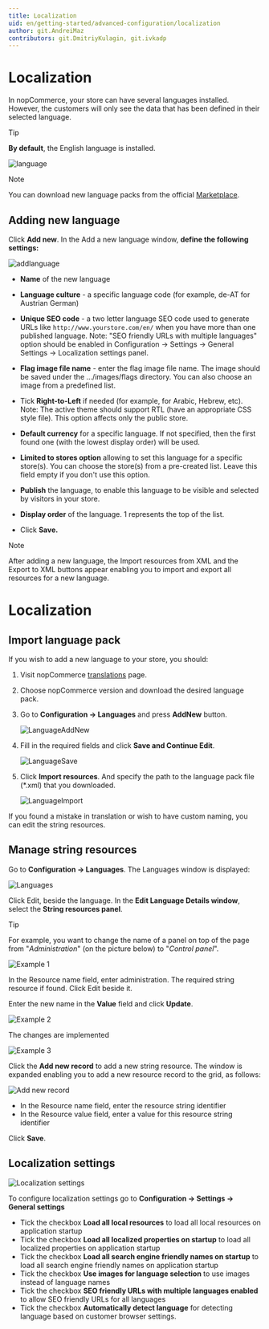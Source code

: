 ```yaml
---
title: Localization
uid: en/getting-started/advanced-configuration/localization
author: git.AndreiMaz
contributors: git.DmitriyKulagin, git.ivkadp
---
```


# Localization

In nopCommerce, your store can have several languages installed. However, the customers will only see the data that has been defined in their selected language.

> [!TIP]
> 
> **By default**, the English language is installed.

![language](_static/localization/Language.png)

> [!NOTE]
> 
> You can download new language packs from the official [Marketplace](http://www.nopcommerce.com/marketplace).

## Adding new language

Click **Add new**. In the Add a new language window, **define the following settings:**

![addlanguage](_static/localization/addlanguage.png)

* **Name** of the new language

* **Language culture** - a specific language code (for example, de-AT for Austrian German)

* **Unique SEO code** - a two letter language SEO code used to generate URLs like `http://www.yourstore.com/en/` when you have more than one published language. Note: "SEO friendly URLs with multiple languages" option should be enabled in Configuration → Settings → General Settings → Localization settings panel.

* **Flag image file name** - enter the flag image file name. The image should be saved under the …/images/flags directory. You can also choose an image from a predefined list.

* Tick **Right-to-Left** if needed (for example, for Arabic, Hebrew, etc). Note: The active theme should support RTL (have an appropriate CSS style file). This option affects only the public store.

* **Default currency** for a specific language. If not specified, then the first found one (with the lowest display order) will be used.

* **Limited to stores option** allowing to set this language for a specific store(s). You can choose the store(s) from a pre-created list. Leave this field empty if you don't use this option.

* **Publish** the language, to enable this language to be visible and selected by visitors in your store.

* **Display order** of the language. 1 represents the top of the list.

* Click **Save.**

> [!NOTE]
> 
> After adding a new language, the Import resources from XML and the Export to XML buttons appear enabling you to import and export all resources for a new language.





# Localization

## Import language pack

If you wish to add a new language to your store, you should:

1. Visit nopCommerce [translations](https://www.nopcommerce.com/translations) page.
1. Choose nopCommerce version and download the desired language pack.
1. Go to **Configuration → Languages** and press **AddNew** button.

    ![LanguageAddNew](_static/localization/language-add-new.png)

1. Fill in the required fields and click **Save and Continue Edit**.

    ![LanguageSave](_static/localization/language-save.png)

1. Click **Import resources**. And specify the path to the language pack file (*.xml) that you downloaded.

    ![LanguageImport](_static/localization/language-import.png)

If you found a mistake in translation or wish to have custom naming, you can edit the string resources.

## Manage string resources

Go to **Configuration → Languages**. The Languages window is displayed:

![Languages](_static/localization/languages.png)

Click Edit, beside the language. In the **Edit Language Details window**, select the **String resources panel**.

> [!TIP]
> 
> For example, you want to change the name of a panel on top of the page from "*Administration*" (on the picture below) to "*Control panel*".
> 
> ![Example 1](_static/localization/lang-example-before-change.jpeg)
> 
> In the Resource name field, enter administration. The required string resource if found. Click Edit beside it.
> 
> Enter the new name in the **Value** field and click **Update**.
> 
> ![Example 2](_static/localization/lang-resource-edit.png)
> 
> The changes are implemented
> 
> ![Example 3](_static/localization/lang-example-after-change.jpeg)

Click the **Add new record** to add a new string resource. The window is expanded enabling you to add a new resource record to the grid, as follows:

![Add new record](_static/localization/lang-add-resource.png)

- In the Resource name field, enter the resource string identifier
- In the Resource value field, enter a value for this resource string identifier

Click **Save**.

## Localization settings

![Localization settings](_static/localization/lang-localization-settings.png)

To configure localization settings go to **Configuration  → Settings  → General settings**

- Tick the checkbox **Load all local resources**  to load all local resources on application startup
- Tick the checkbox **Load all localized properties on startup** to load all localized properties on application startup
- Tick the checkbox **Load all search engine friendly names on startup**  to load all search engine friendly names on application startup
- Tick the checkbox **Use images for language selection** to use images instead of language names
- Tick the checkbox **SEO friendly URLs with multiple languages enabled** to allow SEO friendly URLs for all languages
- Tick the checkbox **Automatically detect language** for detecting language based on customer browser settings.
